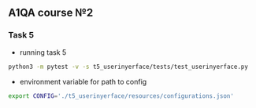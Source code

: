 ## A1QA course №2
### Task 5
* running task 5
```bash 
python3 -m pytest -v -s t5_userinyerface/tests/test_userinyerface.py  
```
* environment variable for path to config
```bash 
export CONFIG='./t5_userinyerface/resources/configurations.json'
```